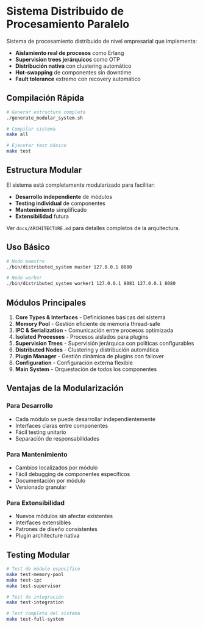# Sistema Distribuido de Procesamiento Paralelo

Sistema de procesamiento distribuido de nivel empresarial que implementa:
- **Aislamiento real de procesos** como Erlang
- **Supervision trees jerárquicos** como OTP
- **Distribución nativa** con clustering automático
- **Hot-swapping** de componentes sin downtime
- **Fault tolerance** extremo con recovery automático

## Compilación Rápida

```bash
# Generar estructura completa
./generate_modular_system.sh

# Compilar sistema
make all

# Ejecutar test básico
make test
```

## Estructura Modular

El sistema está completamente modularizado para facilitar:
- **Desarrollo independiente** de módulos
- **Testing individual** de componentes
- **Mantenimiento** simplificado
- **Extensibilidad** futura

Ver `docs/ARCHITECTURE.md` para detalles completos de la arquitectura.

## Uso Básico

```bash
# Nodo maestro
./bin/distributed_system master 127.0.0.1 8080

# Nodo worker
./bin/distributed_system worker1 127.0.0.1 8081 127.0.0.1 8080
```

## Módulos Principales

1. **Core Types & Interfaces** - Definiciones básicas del sistema
2. **Memory Pool** - Gestión eficiente de memoria thread-safe
3. **IPC & Serialization** - Comunicación entre procesos optimizada
4. **Isolated Processes** - Procesos aislados para plugins
5. **Supervision Trees** - Supervisión jerárquica con políticas configurables
6. **Distributed Nodes** - Clustering y distribución automática
7. **Plugin Manager** - Gestión dinámica de plugins con failover
8. **Configuration** - Configuración externa flexible
9. **Main System** - Orquestación de todos los componentes

## Ventajas de la Modularización

### Para Desarrollo
- Cada módulo se puede desarrollar independientemente
- Interfaces claras entre componentes
- Fácil testing unitario
- Separación de responsabilidades

### Para Mantenimiento
- Cambios localizados por módulo
- Fácil debugging de componentes específicos
- Documentación por módulo
- Versionado granular

### Para Extensibilidad
- Nuevos módulos sin afectar existentes
- Interfaces extensibles
- Patrones de diseño consistentes
- Plugin architecture nativa

## Testing Modular

```bash
# Test de módulo específico
make test-memory-pool
make test-ipc
make test-supervisor

# Test de integración
make test-integration

# Test completo del sistema
make test-full-system
```
